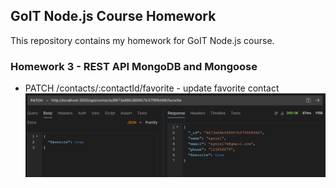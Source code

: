 ## GoIT Node.js Course Homework

This repository contains my homework for GoIT Node.js course.

### Homework 3 - REST API MongoDB and Mongoose

- PATCH /contacts/:contactId/favorite - update favorite contact
  ![Add Favorite Contacts](./screenshots/add_fav_contact.png "Add Favorite Contacts")
